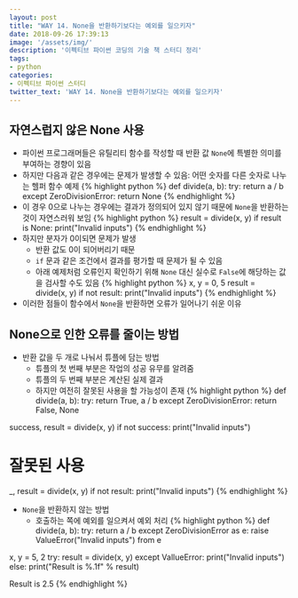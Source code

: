 ```yaml
---
layout: post
title: "WAY 14. None을 반환하기보다는 예외를 일으키자"
date: 2018-09-26 17:39:13
image: '/assets/img/'
description: '이펙티브 파이썬 코딩의 기술 책 스터디 정리'
tags:
- python
categories:
- 이펙티브 파이썬 스터디
twitter_text: 'WAY 14. None을 반환하기보다는 예외를 일으키자'
---
```


## 자연스럽지 않은 None 사용
- 파이썬 프로그래머들은 유틸리티 함수를 작성할 때 반환 값 `None`에 특별한 의미를 부여하는 경향이 있음
- 하지만 다음과 같은 경우에는 문제가 발생할 수 있음: 어떤 숫자를 다른 숫자로 나누는 헬퍼 함수 예제
{% highlight python %}
def divide(a, b):
    try:
        return a / b
    except ZeroDivisionError:
        return None
{% endhighlight %}
- 이 경우 0으로 나누는 경우에는 결과가 정의되어 있지 않기 때문에 `None`을 반환하는 것이 자연스러워 보임
{% highlight python %}
result = divide(x, y)
if result is None:
    print("Invalid inputs")
{% endhighlight %}
- 하지만 분자가 0이되면 문제가 발생
    - 반환 값도 0이 되어버리기 때문
    - `if` 문과 같은 조건에서 결과를 평가할 때 문제가 될 수 있음
    - 아래 예제처럼 오류인지 확인하기 위해 `None` 대신 실수로 `False`에 해당하는 값을 검사할 수도 있음
{% highlight python %}
x, y = 0, 5
result = divide(x, y)
if not result:
    print("Invalid inputs")
{% endhighlight %}
- 이러한 점들이 함수에서 `None`을 반환하면 오류가 일어나기 쉬운 이유

## None으로 인한 오류를 줄이는 방법
- 반환 값을 두 개로 나눠서 튜플에 담는 방법
    - 튜플의 첫 번째 부분은 작업의 성공 유무를 알려줌
    - 튜플의 두 번째 부분은 계산된 실제 결과
    - 하지만 여전히 잘못된 사용을 할 가능성이 존재
{% highlight python %}
def divide(a, b):
    try:
        return True, a / b
    except ZeroDivisionError:
        return False, None

success, result = divide(x, y)
if not success:
    print("Invalid inputs")

# 잘못된 사용
_, result = divide(x, y)
if not result:
    print("Invalid inputs")
{% endhighlight %}
- `None`을 반환하지 않는 방법
    - 호출하는 쪽에 예외를 일으켜서 예외 처리
{% highlight python %}
def divide(a, b):
    try:
        return a / b
    except ZeroDivisionError as e:
        raise ValueError("Invalid inputs") from e

x, y = 5, 2
try:
    result = divide(x, y)
except VallueError:
    print("Invalid inputs")
else:
    print("Result is %.1f" % result)

>>>
Result is 2.5
{% endhighlight %}

